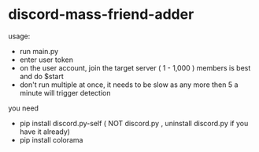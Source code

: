 # discord-mass-friend-adder

usage: 

- run main.py
- enter user token
- on the user account, join the target server ( 1 - 1,000 ) members is best and do $start
- don't run multiple at once, it needs to be slow as any more then 5 a minute will trigger detection


you need

- pip install discord.py-self ( NOT discord.py , uninstall discord.py if you have it already)
- pip install colorama

